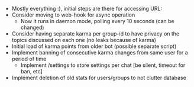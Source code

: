 - Mostly everything :), initial steps are there for accessing URL:
- Consider moving to web-hook for async operation
    - Now it runs in daemon mode, polling every 10 seconds (can be changed)
- Consider having separate karma per group-id to have privacy on the topics discussed on each one (no leaks because of karma)
- Initial load of karma points from older bot (possible separate script)
- Implement banning of consecutive karma changes from same user for a period of time
    - Implement /settings to store settings per chat [be silent, timeout for ban, etc]
- Implement deletion of old stats for users/groups to not clutter database